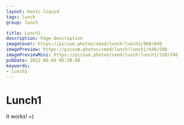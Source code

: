 ```yaml
---
layout: basic.liquid
tags: lunch
group: lunch

title: Lunch1
description: Page description
imageCover: https://picsum.photos/seed/lunch!lunch1/960/640
imagePreview: https://picsum.photos/seed/lunch!lunch1/640/560
imagePreviewMini: https://picsum.photos/seed/lunch!lunch1/320/240
pubDate: 2022-08-04 05:30:08
keywords:
- Lunch1
---
```


# Lunch1

It works! =)
